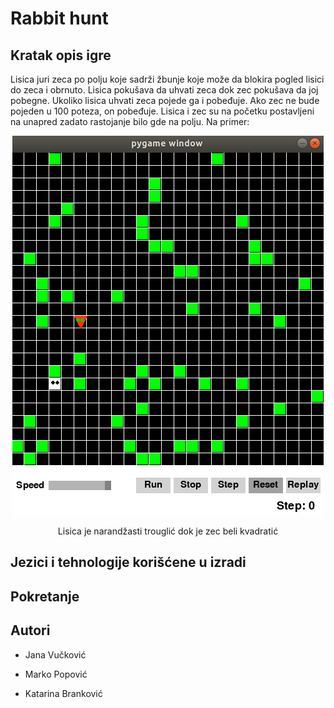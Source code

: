 # Rabbit hunt

Kratak opis igre
-----------------

Lisica juri zeca po polju koje sadrži žbunje koje  može da blokira pogled lisici do zeca i obrnuto. Lisica pokušava da uhvati zeca dok zec pokušava da joj pobegne. Ukoliko lisica uhvati zeca pojede ga i pobeđuje. Ako zec ne bude pojeden u 100 poteza, on pobeđuje. Lisica i zec su na početku postavljeni na unapred zadato rastojanje bilo gde na polju. Na primer: 



<p align="center">
  <img width="498" height="607"  src= 1.png>
</p>

<p align="center">
 Lisica je narandžasti trouglić dok je zec beli kvadratić
</p>
 
   

Jezici i tehnologije korišćene u izradi
---------------------------------------

Pokretanje
----------

Autori
-------
* Jana Vučković

* Marko Popović

* Katarina Branković

